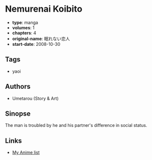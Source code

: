 # Nemurenai Koibito

-   **type**: manga
-   **volumes**: 1
-   **chapters**: 4
-   **original-name**: 眠れない恋人
-   **start-date**: 2008-10-30

## Tags

-   yaoi

## Authors

-   Umetarou (Story & Art)

## Sinopse

The man is troubled by he and his partner's difference in social status. 

## Links

-   [My Anime list](https://myanimelist.net/manga/35693/Nemurenai_Koibito)
